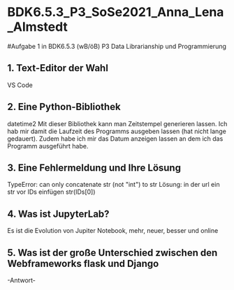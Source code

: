 # BDK6.5.3_P3_SoSe2021_Anna_Lena_Almstedt
#Aufgabe 1 in BDK6.5.3 (wB/öB) P3 Data Librarianship und Programmierung

## 1. Text-Editor der Wahl
VS Code

## 2. Eine Python-Bibliothek
datetime2
Mit dieser Bibliothek kann man Zeitstempel generieren lassen. Ich hab mir damit die Laufzeit des Programms ausgeben lassen (hat nicht lange gedauert). Zudem habe ich mir das Datum anzeigen lassen an dem ich das Programm ausgeführt habe. 

## 3. Eine Fehlermeldung und Ihre Lösung
TypeError: can only concatenate str (not "int") to str 
Lösung: in der url ein str vor IDs einfügen str(IDs[0])

## 4. Was ist JupyterLab?
 Es ist die Evolution von Jupiter Notebook, mehr, neuer, besser und online

## 5. Was ist der große Unterschied zwischen den Webframeworks flask und Django
-Antwort-
